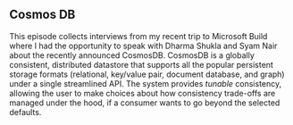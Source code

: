 ## Cosmos DB

This episode collects interviews from my recent trip to Microsoft Build where I had the opportunity to speak with Dharma Shukla and Syam Nair about the recently announced CosmosDB.  CosmosDB is a globally consistent, distributed datastore that supports all the popular persistent storage formats (relational, key/value pair, document database, and graph) under a single streamlined API.  The system provides *tunable* consistency, allowing the user to make choices about how consistency trade-offs are managed under the hood, if a consumer wants to go beyond the selected defaults.

		